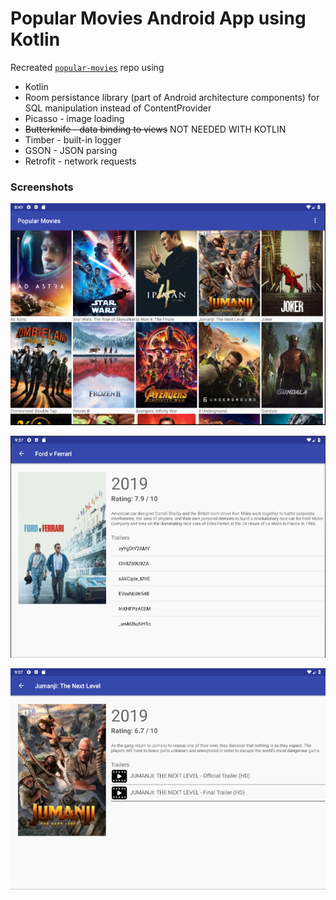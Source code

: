 # Popular Movies Android App using Kotlin

Recreated [`popular-movies`](https://github.com/coreen/popular-movies) repo using
  - Kotlin
  - Room persistance library (part of Android architecture components) for SQL manipulation instead of ContentProvider
  - Picasso - image loading
  - ~~Butterknife - data binding to views~~  NOT NEEDED WITH KOTLIN
  - Timber - built-in logger
  - GSON - JSON parsing
  - Retrofit - network requests

### Screenshots

![ListView](https://github.com/coreen/PopularMoviesKotlin/blob/master/ListView.png)

![DetailView](https://github.com/coreen/PopularMoviesKotlin/blob/master/DetailView.png)

![DetailView2](https://github.com/coreen/PopularMoviesKotlin/blob/master/DetailView2.png)

